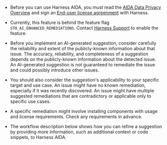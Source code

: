 * Before you can use Harness AIDA, you must read the [AIDA Data Privacy Overview](https://www.harness.io/legal/aida-privacy) and sign an [End-user license agreenment](https://www.harness.io/legal/aida-terms) with Harness. 

* Currently, this feature is behind the feature flag `STO_AI_ENHANCED_REMEDIATIONS`. Contact [Harness Support](mailto:support@harness.io) to enable the feature. 

* Before you implement an AI-generated suggestion, consider carefully the reliability and extent of the publicly-known information about that issue. The accuracy, reliability, and completeness of a suggestion depends on the publicly-known information about the detected issue. An AI-generated suggestion is not guaranteed to remediate the issue and could possibly introduce other issues. 

* You should also consider the suggestion's applicability to your specific target and use case. An issue might have no known remediation, especially if it was recently discovered. An issue might have multiple suggested remediations that are contradictory or applicable only to specific use cases. 

* A specific remediation might involve installing components with usage and license requirements. Check any requirements in advance. 

* The workflow description below shows how you can refine a suggestion by providing more information, such as additional context or code snippets, to Harness AIDA.